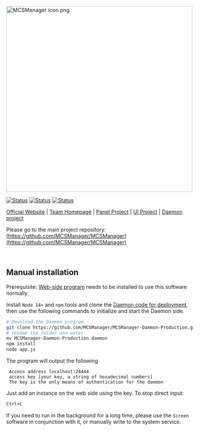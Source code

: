 <img src="https://public-link.oss-cn-shenzhen.aliyuncs.com/mcsm_picture/logo.png" alt="MCSManager icon.png" width="500px" />


[![Status](https://img.shields.io/badge/npm-v6.14.15-blue.svg)](https://www.npmjs.com/)
[![Status](https://img.shields.io/badge/node-v14.17.6-blue.svg)](https://nodejs.org/en/download/)
[![Status](https://img.shields.io/badge/License-Apache%202.0-red.svg)](https://github.com/MCSManager)

[Official Website](http://mcsmanager.com/) | [Team Homepage](https://github.com/MCSManager) | [Panel Project](https://github.com/MCSManager/MCSManager) | [UI Project](https://github.com/MCSManager/UI) | [Daemon project](https://github.com/MCSManager/Daemon)

Please go to the main project repository: [https://github.com/MCSManager/MCSManager](https://github.com/MCSManager/MCSManager)

<br />

## Manual installation

Prerequisite: [Web-side program](https://github.com/MCSManager/MCSManager-Web-Production) needs to be installed to use this software normally.

Install `Node 14+` and `npm` tools and clone the [Daemon code for deployment](https://gitee.com/mcsmanager/MCSManager-Daemon-Production), then use the following commands to initialize and start the Daemon side.

```bash
# Download the Daemon program
git clone https://github.com/MCSManager/MCSManager-Daemon-Production.git
# rename the folder and enter
mv MCSManager-Daemon-Production daemon
npm install
node app.js
````

The program will output the following

````log
 Access address localhost:24444
 access key [your key, a string of hexadecimal numbers]
 The key is the only means of authentication for the daemon
````

Just add an instance on the web side using the key.
To stop direct input:

```bash
Ctrl+C
````

If you need to run in the background for a long time, please use the `Screen` software in conjunction with it, or manually write to the system service.

<br />



